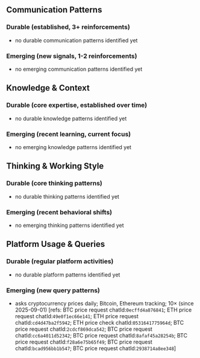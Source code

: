 ## Communication Patterns
### Durable (established, 3+ reinforcements)
- no durable communication patterns identified yet

### Emerging (new signals, 1-2 reinforcements)
- no emerging communication patterns identified yet

## Knowledge & Context
### Durable (core expertise, established over time)
- no durable knowledge patterns identified yet

### Emerging (recent learning, current focus)
- no emerging knowledge patterns identified yet

## Thinking & Working Style
### Durable (core thinking patterns)
- no durable thinking patterns identified yet

### Emerging (recent behavioral shifts)
- no emerging thinking patterns identified yet

## Platform Usage & Queries
### Durable (regular platform activities)
- no durable platform patterns identified yet

### Emerging (new query patterns)
- asks cryptocurrency prices daily; Bitcoin, Ethereum tracking; 10× (since 2025-09-01) [refs: BTC price request chatId:`0ecffd4a876841`; ETH price request chatId:`49e0f1ec66e141`; ETH price request chatId:`cd4d47ba2f5942`; ETH price check chatId:`0531641775964d`; BTC price request chatId:`2cdcf869dca542`; BTC price request chatId:`cc6a4011d52342`; BTC price request chatId:`8afaf45a28254b`; BTC price request chatId:`f28a6e75b65f49`; BTC price request chatId:`bcad956bb1b547`; BTC price request chatId:`2938714a8ee348`]